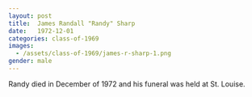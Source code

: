 ```yaml
---
layout: post
title:  James Randall "Randy" Sharp
date:   1972-12-01
categories: class-of-1969
images:
  - /assets/class-of-1969/james-r-sharp-1.png
gender: male
---
```

Randy died in December of 1972 and his funeral was held at St. Louise.
